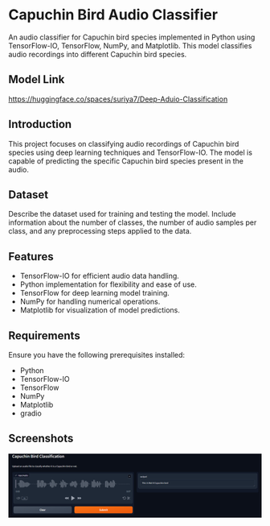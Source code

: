 # Capuchin Bird Audio Classifier

An audio classifier for Capuchin bird species implemented in Python using TensorFlow-IO, TensorFlow, NumPy, and Matplotlib. This model classifies audio recordings into different Capuchin bird species.

## Model Link

https://huggingface.co/spaces/suriya7/Deep-Aduio-Classification

## Introduction

This project focuses on classifying audio recordings of Capuchin bird species using deep learning techniques and TensorFlow-IO. The model is capable of predicting the specific Capuchin bird species present in the audio.

## Dataset

Describe the dataset used for training and testing the model. Include information about the number of classes, the number of audio samples per class, and any preprocessing steps applied to the data.

## Features

- TensorFlow-IO for efficient audio data handling.
- Python implementation for flexibility and ease of use.
- TensorFlow for deep learning model training.
- NumPy for handling numerical operations.
- Matplotlib for visualization of model predictions.

## Requirements

Ensure you have the following prerequisites installed:

- Python 
- TensorFlow-IO 
- TensorFlow 
- NumPy 
- Matplotlib
- gradio

## Screenshots

![App Screenshot](bird_app.png)

  
